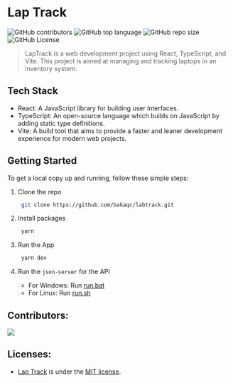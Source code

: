 # Lap Track
![GitHub contributors](https://img.shields.io/github/contributors/bakaqc/labtrack)
![GitHub top language](https://img.shields.io/github/languages/top/bakaqc/labtrack)
![GitHub repo size](https://img.shields.io/github/repo-size/bakaqc/labtrack)
![GitHub License](https://img.shields.io/github/license/bakaqc/labtrack)
> LapTrack is a web development project using React, TypeScript, and Vite. This project is aimed at managing and tracking laptops in an inventory system.

## Tech Stack

- React: A JavaScript library for building user interfaces.
- TypeScript: An open-source language which builds on JavaScript by adding static type definitions.
- Vite: A build tool that aims to provide a faster and leaner development experience for modern web projects.

## Getting Started

To get a local copy up and running, follow these simple steps:

1. Clone the repo

   ```bash
    git clone https://github.com/bakaqc/labtrack.git
   ```
   
2. Install packages

   ```bash
    yarn
   ```

3. Run the App

   ```bash
    yarn dev
   ```

4. Run the `json-server` for the API
  
	- For Windows: Run [run.bat](./run.bat)
	- For Linux: Run [run.sh](./run.sh)

## Contributors:

<a href="https://github.com/bakaqc/labtrack/graphs/contributors">
  <img src="https://contrib.rocks/image?repo=bakaqc/labtrack" />
</a>

## Licenses:
- [Lap Track](https://github.com/bakaqc/labtrack) is under the [MIT license](https://github.com/bakaqc/labtrack/blob/main/LICENSE).
